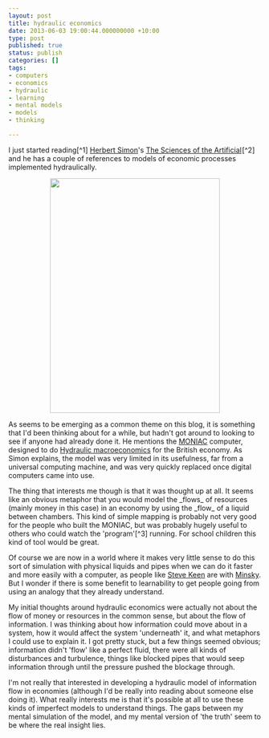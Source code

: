 ```yaml
---
layout: post
title: hydraulic economics
date: 2013-06-03 19:00:44.000000000 +10:00
type: post
published: true
status: publish
categories: []
tags:
- computers
- economics
- hydraulic
- learning
- mental models
- models
- thinking

---
```

<p>I just started reading[^1] <a href="http://en.wikipedia.org/wiki/Herbert_A._Simon">Herbert Simon</a>'s <a href="http://www.amazon.com/gp/product/0262691914/ref=as_li_ss_tl?ie=UTF8&amp;camp=1789&amp;creative=390957&amp;creativeASIN=0262691914&amp;linkCode=as2&amp;tag=notioparal-20">The Sciences of the Artificial</a><img style="border: none !important; margin: 0px !important;" alt="" src="{{ site.baseurl }}/assets/ir?t=notioparal-20&amp;l=as2&amp;o=1&amp;a=0262691914" width="1" height="1" border="0" />[^2] and he has a couple of references to models of economic processes implemented hydraulically.</p>
<p style="text-align: center;"><img class="aligncenter" alt="" src="{{ site.baseurl }}/assets/Phillips_and_MONIAC_LSE.jpg" width="338" height="468" /></p>
<p>As seems to be emerging as a common theme on this blog, it is something that I'd been thinking about for a while, but hadn't got around to looking to see if anyone had already done it. He mentions the <a href="https://en.wikipedia.org/wiki/MONIAC_Computer">MONIAC</a> computer, designed to do <a href="https://en.wikipedia.org/wiki/Hydraulic_macroeconomics">Hydraulic macroeconomics</a> for the British economy. As Simon explains, the model was very limited in its usefulness, far from a universal computing machine, and was very quickly replaced once digital computers came into use.</p>
<p>The thing that interests me though is that it was thought up at all. It seems like an obvious metaphor that you would model the _flows_ of resources  (mainly money in this case) in an economy by using the _flow_ of a liquid between chambers. This kind of simple mapping is probably not very good for the people who built the MONIAC, but was probably hugely useful to others who could watch the 'program'[^3] running. For school children this kind of tool would be great.</p>
<p>Of course we are now in a world where it makes very little sense to do this sort of simulation with physical liquids and pipes when we can do it faster and more easily with a computer, as people like <a title="Steve Keen's Debtwatch - Analysing the Collapse of the Global Debt Bubble" href="http://www.debtdeflation.com/blogs/">Steve Keen</a> are with <a href="http://www.debtdeflation.com/blogs/minsky/">Minsky</a>. But I wonder if there is some benefit to learnability to get people going from using an analogy that they already understand.</p>
<p>My initial thoughts around hydraulic economics were actually not about the flow of money or resources in the common sense, but about the flow of information. I was thinking about how information could move about in a system, how it would affect the system 'underneath' it, and what metaphors I could use to explain it. I got pretty stuck, but a few things seemed obvious; information didn't 'flow' like a perfect fluid, there were all kinds of disturbances and turbulence, things like blocked pipes that would seep information through until the pressure pushed the blockage through.</p>
<p>I'm not really that interested in developing a hydraulic model of information flow in economies (although I'd be really into reading about someone else doing it). What really interests me is that it's possible at all to use these kinds of imperfect models to understand things. The gaps between my mental simulation of the model, and my mental version of 'the truth' seem to be where the real insight lies.</p>

[^1]: not on my reading list, but I think I might have to admit defeat when it comes to <a href="http://www.amazon.com/gp/product/0300188374/ref=as_li_ss_tl?ie=UTF8&amp;camp=1789&amp;creative=390957&amp;creativeASIN=0300188374&amp;linkCode=as2&amp;tag=notioparal-20">The Master and His Emissary</a><img style="border: none !important; margin: 0px !important;" alt="" src="{{ site.baseurl }}/assets/ir?t=notioparal-20&amp;l=as2&amp;o=1&amp;a=0300188374" width="1" height="1" border="0" />, at least until I have a lot more patience and a bigger run up at it.

[^2]: It is really good so far, I'm amazed that I've been able to go this far without someone forcing me to read it!

[^3]: A set of valve settings I'd imagine
